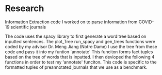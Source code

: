 # Research
Information Extraction code I worked on to parse information from COVID-19 scientific journals

The code uses the spacy library to first generate a word tree based on inputted sentences. 
The plot_Tree run_spacy and gen_trees functions were coded by my advisor Dr. Meng Jiang (Notre Dame)
I use the tree from these code and pass it into my funtion 'annotate' This funciton forms fact tuples
based on the tree of words that is inputted. I then devloped the following 4 functions in order to test
my 'annotate' funciton. This code is specific to the formatted tuples of preannotated journals that we 
use as a benchmark.
